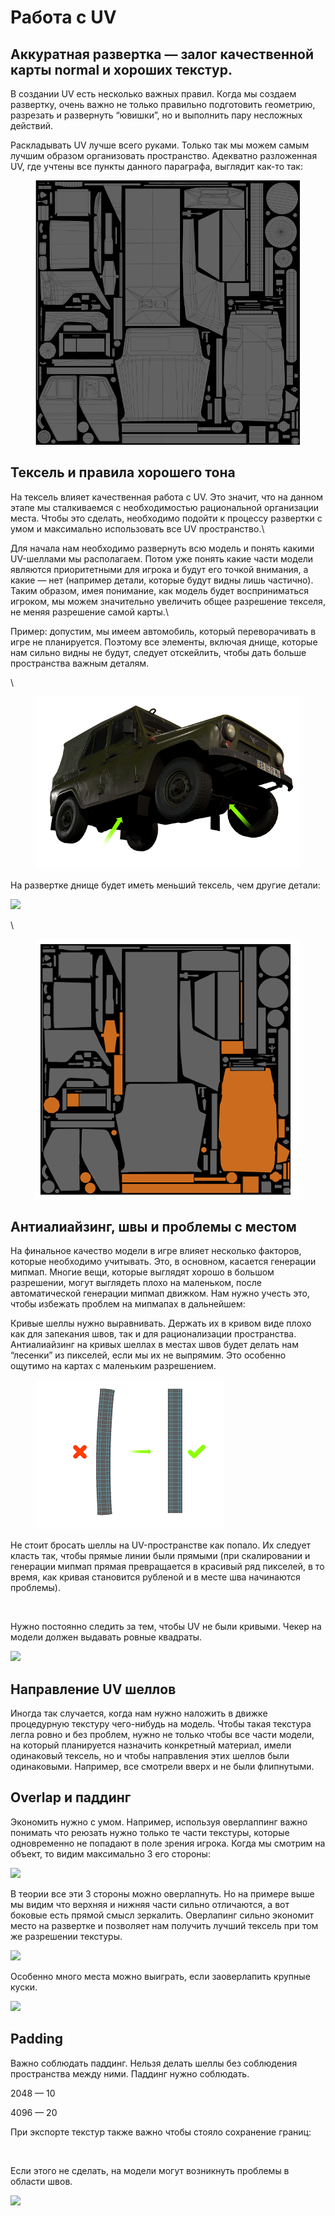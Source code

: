 # Работа с UV

## **Аккуратная развертка — залог качественной карты normal и хороших текстур.**

В создании UV есть несколько важных правил. Когда мы создаем развертку, очень важно не только правильно подготовить геометрию, разрезать и развернуть “ювишки”, но и выполнить пару несложных действий.

Раскладывать UV лучше всего руками. Только так мы можем самым лучшим образом организовать пространство. Адекватно разложенная UV, где учтены все пункты данного параграфа, выглядит как-то так:

<figure><img src="../.gitbook/assets/image (61).png" alt=""><figcaption></figcaption></figure>

## Тексель и правила хорошего тона

На тексель влияет качественная работа с UV. Это значит, что на данном этапе мы сталкиваемся с необходимостью рациональной организации места. Чтобы это сделать, необходимо подойти к процессу развертки с умом и максимально использовать все UV пространство.\


Для начала нам необходимо развернуть всю модель и понять какими UV-шеллами мы располагаем. Потом уже понять какие части модели являются приоритетными для игрока и будут его точкой внимания, а какие — нет (например детали, которые будут видны лишь частично). Таким образом, имея понимание, как модель будет восприниматься игроком, мы можем значительно увеличить общее разрешение текселя, не меняя разрешение самой карты.\


Пример: допустим, мы имеем автомобиль, который переворачивать в игре не планируется. Поэтому все элементы, включая днище, которые нам сильно видны не будут, следует отскейлить, чтобы дать больше пространства важным деталям.

\


<figure><img src="../.gitbook/assets/image (62).png" alt=""><figcaption></figcaption></figure>

На развертке днище будет иметь меньший тексель, чем другие детали:

![](https://lh7-us.googleusercontent.com/mL2mGA3BEgfkSkOnspD39FU-wWVeHBq29-gv34ASGsX7mq9fl3Nlmzn5nVGnjrwJIl0T2uD-eE3WQw23N5XUh08UY2WVZjwTlDwAUynej1Q-aBq1dr-e-U2LAk_f-rR9lCrQAA5WZyXNEF62IhRlH7scZlqlIKHnFrNIiCfyP5vcecxFMJFpnAuHf_ZFOA)

&#x20;

\


<figure><img src="../.gitbook/assets/image (63).png" alt=""><figcaption></figcaption></figure>

## Антиалиайзинг, швы и проблемы с местом

На финальное качество модели в игре влияет несколько факторов, которые необходимо учитывать. Это, в основном, касается генерации мипмап. Многие вещи, которые выглядят хорошо в большом разрешении, могут выглядеть плохо на маленьком, после автоматической генерации мипмап движком. Нам нужно учесть это, чтобы избежать проблем на мипмапах в дальнейшем:

Кривые шеллы нужно выравнивать. Держать их в кривом виде плохо как для запекания швов, так и для рационализации пространства. Антиалиайзинг на кривых шеллах в местах швов будет делать нам “лесенки” из пикселей, если мы их не выпрямим. Это особенно ощутимо на картах с маленьким разрешением.

&#x20;

<figure><img src="../.gitbook/assets/image (64).png" alt=""><figcaption></figcaption></figure>

Не стоит бросать шеллы на UV-пространстве как попало. Их следует класть так, чтобы прямые линии были прямыми (при скалировании и генерации мипмап прямая превращается в красивый ряд пикселей, в то время, как кривая становится рубленой и в месте шва начинаются проблемы).

&#x20;

<figure><img src="https://lh7-us.googleusercontent.com/CYz2XO6ofEsktnlAZcc098IDdjOIoySgKM2P_Gq4rAX0Yy-h-EF0xlflNmA3ADfx5Pw3yTBFDfFrSKTvW9bLQUUUnNQ9_H6tonExBd0p5_nnIlEl8pHlelKbXNYzxTKHzqTpccS-pVF9J_sR-aCbfNdR7i0XqLqW6iRTztPrcoAnFDrtYbQhlnI9tilZiA" alt=""><figcaption></figcaption></figure>

Нужно постоянно следить за тем, чтобы UV не были кривыми. Чекер на модели должен выдавать ровные квадраты.

![](https://lh7-us.googleusercontent.com/lPyvgXaXs7w2ELAc7depcgtElRikuqp9RFStskTRELF9ZgBX64yBdzJi8VYc0rQiVKbCRmclYYkVF8dfaFDBgAQz_eQqYBP0TqZ9D4AI3Vo9yTQvlKyTBMQeLD4-d1ML4bt4rnE-0Yru93Lsn0HbpqHI9XD0HatcXZfEuNO2iYp7stwDj55Op3yvLsFQEQ)

## Направление UV шеллов

Иногда так случается, когда нам нужно наложить в движке процедурную текстуру чего-нибудь на модель. Чтобы такая текстура легла ровно и без проблем, нужно не только чтобы все части модели, на который планируется назначить конкретный материал, имели одинаковый тексель, но и чтобы направления этих шеллов были одинаковыми. Например, все смотрели вверх и не были флипнутыми.

## Overlap и паддинг

Экономить нужно с умом. Например, используя оверлаппинг важно понимать что реюзать нужно только те части текстуры, которые одновременно не попадают в поле зрения игрока. Когда мы смотрим на объект, то видим максимально 3 его стороны:

![](https://lh7-us.googleusercontent.com/ct_CidLVzrdJu4h5NpkgR2d0iWMuffp6ds81Lsu-_x8iiii9X2p9K1rgy9byCi7bpjSW5kTa84Vsbm-fe73rkfn10Dp-oiVFfUAaSK2bam7Bd2bF9rksjEGjQI8WVlUqprzySUby1Ao5R_xgjwJYN98qmZRriQxzJWz1FstiIxmNYAjfkKZRu9MNztQPog)

В теории все эти 3 стороны можно оверлапнуть. Но на примере выше мы видим что верхняя и нижняя части сильно отличаются, а вот боковые есть прямой смысл зеркалить. Оверлапинг сильно экономит место на развертке и позволяет нам получить лучший тексель при том же разрешении текстуры.

![](https://lh7-us.googleusercontent.com/hiJfkQEgkRK0Lx-2O5SERRBsyMVSpVeEzc8dMY84jGCqVfB0Ul1VUSJ_HmpDV36945jtQ38BRX72LRIGt7keZLmKHnT4IEN0cYGj7hVfsv8IA0_ZOsUw9ub5HJkxO8b1kjrRb7cHaHvzDIqm39DhIoHO962TSN-kjNzMXlvyOxAaIe0j1ui1mVZO97U9ag)

&#x20;

Особенно много места можно выиграть, если заоверлапить крупные куски.

![](https://lh7-us.googleusercontent.com/O_HLme4W9ccy8Zaoi2Y8XCOIlZhTNly47P6Vn4RjV02yiUbjrron_W1_0hUucE9FU88yDWopyBqZmqUbT5k1UMt3RdXDL-td6r-68ppGqLxibugX7PlJUi9f_nAVNao4MlpFeyjjXS9L-hVd8rvUYbk5qD-GQAHrzjDI_PZmtseRqc_zFKoq5Sr-PxwZsA)

## **Padding** <a href="#null" id="null"></a>

Важно соблюдать паддинг. Нельзя делать шеллы без соблюдения пространства между ними. Паддинг нужно соблюдать.

2048 — 10

4096 — 20

При экспорте текстур также важно чтобы стояло сохранение границ:

&#x20;

<figure><img src="https://lh7-us.googleusercontent.com/1hM-E_sMbR8isV2QM3UH2SwJtZi1BlvwY8bpFNCLjgcSQzALFoKXwr41rriVEHB8ZFkTJniFBmeHw5HkZ2njNcCPA2F-ZE-5dQVkkgL_lyfSAy2D4V7vjdmdGB94o3tYOpACVlf8ZD5yjIPcssLg2QEm82BEb3sJXO5ztfzZmrTt54FOsw8zt1vLaeC7bA" alt=""><figcaption></figcaption></figure>

Если этого не сделать, на модели могут возникнуть проблемы в области швов.

![](https://lh7-us.googleusercontent.com/8YuoYyxG-nsK9CK_2hp2OMJWaOfSnUH4SCaPtaeKhEUecc4D1xJZ76dV_iRE2hEto3qy2wjc6SMR_yGc6Ycx5xMtVQHTA5QSKMCee-Bi2aPqiOSdOzVFMU2CDHtMa8VTdhfjGWJO_nrkPsqHPTd--JHxP-tw_hmz_4c_FgvrYvISxhYKIYKv63l1yyI_Xw)
